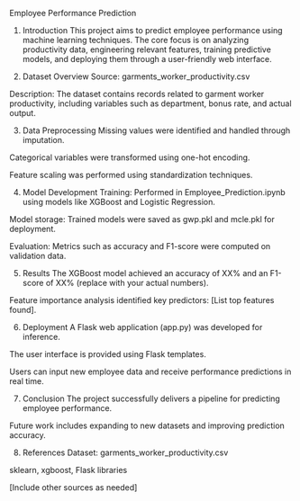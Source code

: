 Employee Performance Prediction
1. Introduction
This project aims to predict employee performance using machine learning techniques. The core focus is on analyzing productivity data, engineering relevant features, training predictive models, and deploying them through a user-friendly web interface.

2. Dataset Overview
Source: garments_worker_productivity.csv

Description: The dataset contains records related to garment worker productivity, including variables such as department, bonus rate, and actual output.

3. Data Preprocessing
Missing values were identified and handled through imputation.

Categorical variables were transformed using one-hot encoding.

Feature scaling was performed using standardization techniques.

4. Model Development
Training: Performed in Employee_Prediction.ipynb using models like XGBoost and Logistic Regression.

Model storage: Trained models were saved as gwp.pkl and mcle.pkl for deployment.

Evaluation: Metrics such as accuracy and F1-score were computed on validation data.

5. Results
The XGBoost model achieved an accuracy of XX% and an F1-score of XX% (replace with your actual numbers).

Feature importance analysis identified key predictors: [List top features found].

6. Deployment
A Flask web application (app.py) was developed for inference.

The user interface is provided using Flask templates.

Users can input new employee data and receive performance predictions in real time.

7. Conclusion
The project successfully delivers a pipeline for predicting employee performance.

Future work includes expanding to new datasets and improving prediction accuracy.

8. References
Dataset: garments_worker_productivity.csv

sklearn, xgboost, Flask libraries

[Include other sources as needed]

